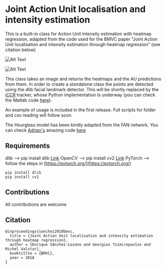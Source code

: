# Joint Action Unit localisation and intensity estimation

This is a built-in class for Action Unit intensity estimation with heatmap regression, adapted from the code used for the BMVC paper "Joint Action Unit localisation and intensity estimation through heatmap regression" (see citation below)

![Alt Text](https://esanchezlozano.github.io/files/animated_heatmaps_AU6.gif)

![Alt Text](https://esanchezlozano.github.io/files/animated_heatmaps_AU12new.gif)

This class takes an image and returns the heatmaps and the AU predictions from them. In order to create a standalone class the points are detected using the dlib facial landmark detector. This will be shortly replaced by the [iCCR](http://esanchezlozano.github.io/files/ccr.pdf) tracker, whose Python implementation is underway (you can check the Matlab code [here](https://github.com/ESanchezLozano/iCCR)).

An example of usage is included in the first release. Full scripts for folder and csv reading will follow soon.

The Hourglass model has been kindly adapted from the FAN network. You can check [Adrian's](https://www.adrianbulat.com/) amazing code [here](https://github.com/1adrianb/face-alignment/)

## Requirements
dlib --> pip install dlib [Link](https://pypi.org/project/dlib/)
OpenCV --> pip install cv2 [Link](http://opencv-python-tutroals.readthedocs.io/en/latest/)
PyTorch --> follow the steps in [https://pytorch.org/](https://pytorch.org/)

```
pip install dlib
pip install cv2
```

## Contributions

All contributions are welcome

## Citation

```
@inproceedings{sanchez2018bmvc,
  title = {Joint Action Unit localisation and intensity estimation through heatmap regression},
  author = {Enrique Sánchez-Lozano and Georgios Tzimiropoulos and Michel Valstar},
  booktitlte = {BMVC},
  year = 2018
}
```





